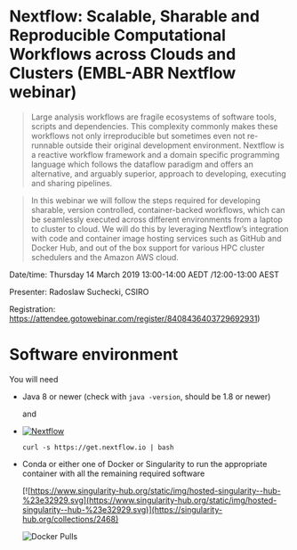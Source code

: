 # Nextflow: Scalable, Sharable and Reproducible Computational Workflows across Clouds and Clusters (EMBL-ABR Nextflow webinar)

>Large analysis workflows are fragile ecosystems of software tools, scripts and dependencies. This complexity commonly makes these workflows not only irreproducible but sometimes even not re-runnable outside their original development environment. Nextflow is a reactive workflow framework and a domain specific programming language which follows the dataflow paradigm and offers an alternative, and arguably superior, approach to developing, executing and sharing pipelines.

>In this webinar we will follow the steps required for developing sharable, version controlled, container-backed workflows, which can be seamlessly executed across different environments from a laptop to cluster to cloud. We will do this by leveraging Nextflow’s integration with code and container image hosting services such as GitHub and Docker Hub, and out of the box support for various HPC cluster schedulers and the Amazon AWS cloud.

Date/time: Thursday 14 March 2019 13:00-14:00 AEDT /12:00-13:00 AEST

Presenter: Radoslaw Suchecki, CSIRO

Registration: https://attendee.gotowebinar.com/register/8408436403729692931)

# Software environment

You will need
* Java 8 or newer (check with `java -version`, should be 1.8 or newer)

  and

* [![Nextflow](https://img.shields.io/badge/nextflow-%E2%89%A519.02.0--edge-orange.svg)](https://www.nextflow.io/)
  ```
  curl -s https://get.nextflow.io | bash
  ```
* Conda or either one of Docker or Singularity to run the appropriate container with all the remaining required software


  [![https://www.singularity-hub.org/static/img/hosted-singularity--hub-%23e32929.svg](https://www.singularity-hub.org/static/img/hosted-singularity--hub-%23e32929.svg)](https://singularity-hub.org/collections/2468)


  ![Docker Pulls](https://img.shields.io/docker/pulls/rsuchecki/nextflow-embl-abr-webinar.svg)